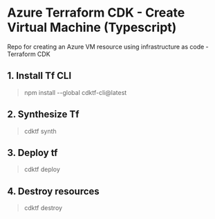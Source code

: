 # Azure Terraform CDK - Create Virtual Machine (Typescript)
Repo for creating an Azure VM resource using infrastructure as code - Terraform CDK

## 1. Install Tf CLI
> npm install --global cdktf-cli@latest

## 2. Synthesize Tf
> cdktf synth

## 3.  Deploy tf
> cdktf deploy

## 4.  Destroy resources
> cdktf destroy

